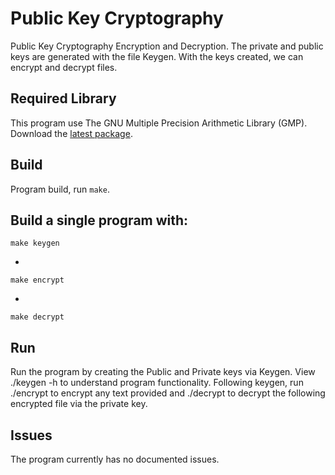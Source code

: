# Public Key Cryptography

Public Key Cryptography Encryption and Decryption. The private and public keys are generated with the file Keygen. With the keys created, we can encrypt and decrypt files.

## Required Library 

This program use The GNU Multiple Precision Arithmetic Library (GMP). Download the [latest package](https://gmplib.org).

## Build

Program build, run `make`.

Build a single program with:
 - 
`make keygen`

 - 
`make encrypt`

 - 
`make decrypt`

## Run

Run the program by creating the Public and Private keys via Keygen. View ./keygen -h to understand program functionality. Following keygen, run ./encrypt to encrypt any text provided and ./decrypt to decrypt the following encrypted file via the private key.

## Issues

The program currently has no documented issues.
